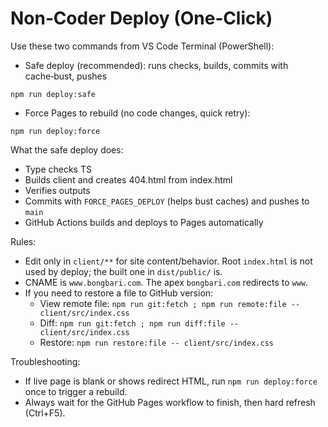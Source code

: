 # Non‑Coder Deploy (One‑Click)

Use these two commands from VS Code Terminal (PowerShell):

- Safe deploy (recommended): runs checks, builds, commits with cache‑bust, pushes
```
npm run deploy:safe
```
- Force Pages to rebuild (no code changes, quick retry):
```
npm run deploy:force
```

What the safe deploy does:
- Type checks TS
- Builds client and creates 404.html from index.html
- Verifies outputs
- Commits with `FORCE_PAGES_DEPLOY` (helps bust caches) and pushes to `main`
- GitHub Actions builds and deploys to Pages automatically

Rules:
- Edit only in `client/**` for site content/behavior. Root `index.html` is not used by deploy; the built one in `dist/public/` is.
- CNAME is `www.bongbari.com`. The apex `bongbari.com` redirects to `www`.
- If you need to restore a file to GitHub version:
  - View remote file: `npm run git:fetch ; npm run remote:file -- client/src/index.css`
  - Diff: `npm run git:fetch ; npm run diff:file -- client/src/index.css`
  - Restore: `npm run restore:file -- client/src/index.css`

Troubleshooting:
- If live page is blank or shows redirect HTML, run `npm run deploy:force` once to trigger a rebuild.
- Always wait for the GitHub Pages workflow to finish, then hard refresh (Ctrl+F5).
